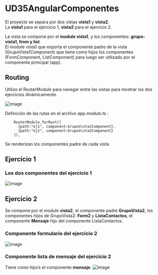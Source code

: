 # UD35AngularComponentes

El proyecto se separa por dos vistas **vista1** y **vista2**.  
La **vista1** para el ejercicio 1, **vista2** para el ejercicio 2.

La vista se compone por el **module vista1**, y los componentes: **grupo-vista1, from y list**.  
El module vista1 que exporta el componente padre de la vista (GrupoVista1Component) que tiene como hijos los componentes (FormComponent, ListComponent) para luego ser utilizado por el componente principal (app).

## Routing

Utilizo el RouterModule para navegar entre las vistas para mostrar los dos ejercicios dinámicamente.

![image](https://user-images.githubusercontent.com/67373492/172196278-d3449e15-3bda-4bc5-a877-987c3a05397d.png)

Definición de las rutas en el archivo *app.module.ts* :  

~~~~
    RouterModule.forRoot([
      {path:"ej1", component:GrupoVista1Component},
      {path:"ej2", component:GrupoVista2Component}
    ]),
~~~~
Se renderizan los componentes padre de cada vista

## Ejercicio 1

### Los dos componentes del ejercicio 1
![image](https://user-images.githubusercontent.com/67373492/172043835-1f32f0f1-f59e-46a2-bbad-baa06c3f58a4.png)

## Ejercicio 2

Se compone por el module **vista2**, el componente padre **GrupoVista2**, los componentes hijos de GrupoVista2: **Form2** y **ListaContactos**, el componente **Mensaje** hijo del componente ListaContactos.

### Componente formulario del ejercicio 2

![image](https://user-images.githubusercontent.com/67373492/172193118-174d05e2-b94d-4e86-ba3b-05c53ee2c5b3.png)

### Componente lista de mensaje del ejercicio 2
Tiene como hijo/s el componente **mensaje**.
![image](https://user-images.githubusercontent.com/67373492/172197673-8b1df1e4-6cb3-4228-bdf9-b9716811c381.png)
